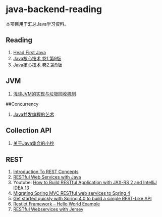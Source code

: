 # java-backend-reading

本项目用于汇总Java学习资料。

## Reading

1. [Head First Java](http://book.douban.com/subject/2000732/)
2. [Java核心技术 卷1 第9版](http://book.douban.com/subject/25762168/)
3. [Java核心技术 卷2 第9版](http://book.douban.com/subject/25841326/)


## JVM

1. [浅谈JVM的实现与垃圾回收机制](http://wwsun.me/posts/jvm-gc.html)

##Concurrency

1. [Java并发编程的艺术](http://book.douban.com/subject/26591326/)

## Collection API

1. [关于Java集合的小抄](http://calvin1978.blogcn.com/articles/collection.html)

## REST

1. [Introduction To REST Concepts](http://www.javacodegeeks.com/2012/10/introduction-to-rest-concepts.html)
2. [RESTful Web Services with Java](http://www.javacodegeeks.com/2013/11/restful-web-services-with-java.html)
3. Youtube: [How to Build RESTful Application with JAX-RS 2 and IntelliJ IDEA 13](https://www.youtube.com/watch?v=D3nnjmK1GwE)
3. [Migrating Spring MVC RESTful web services to Spring 4](http://www.javacodegeeks.com/2014/02/migrating-spring-mvc-restful-web-services-to-spring-4.html)
4. [Get started quickly with Spring 4.0 to build a simple REST-Like API ](http://www.javacodegeeks.com/2013/12/how-to-get-started-quickly-with-spring-4-0-to-build-a-simple-rest-like-api-walkthrough.html)
5. [Restlet Framework – Hello World Example](http://www.javacodegeeks.com/2013/09/restlet-framework-hello-world-example.html)
6. [RESTful Webservices with Jersey](http://www.javacodegeeks.com/2013/07/restful-webservices-with-jersey.html)
